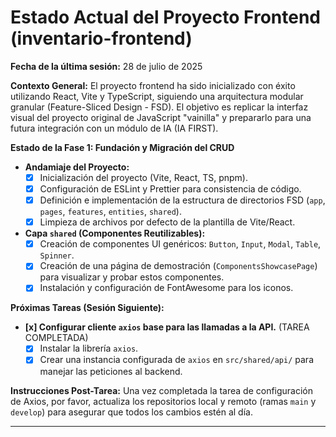 # Estado Actual del Proyecto Frontend (inventario-frontend)

**Fecha de la última sesión:** 28 de julio de 2025

**Contexto General:**
El proyecto frontend ha sido inicializado con éxito utilizando React, Vite y TypeScript, siguiendo una arquitectura modular granular (Feature-Sliced Design - FSD). El objetivo es replicar la interfaz visual del proyecto original de JavaScript "vainilla" y prepararlo para una futura integración con un módulo de IA (IA FIRST).

**Estado de la Fase 1: Fundación y Migración del CRUD**

*   **Andamiaje del Proyecto:**
    *   [x] Inicialización del proyecto (Vite, React, TS, pnpm).
    *   [x] Configuración de ESLint y Prettier para consistencia de código.
    *   [x] Definición e implementación de la estructura de directorios FSD (`app`, `pages`, `features`, `entities`, `shared`).
    *   [x] Limpieza de archivos por defecto de la plantilla de Vite/React.

*   **Capa `shared` (Componentes Reutilizables):**
    *   [x] Creación de componentes UI genéricos: `Button`, `Input`, `Modal`, `Table`, `Spinner`.
    *   [x] Creación de una página de demostración (`ComponentsShowcasePage`) para visualizar y probar estos componentes.
    *   [x] Instalación y configuración de FontAwesome para los iconos.

**Próximas Tareas (Sesión Siguiente):**

*   **[x] Configurar cliente `axios` base para las llamadas a la API.** (TAREA COMPLETADA)
    *   [x] Instalar la librería `axios`.
    *   [x] Crear una instancia configurada de `axios` en `src/shared/api/` para manejar las peticiones al backend.

**Instrucciones Post-Tarea:**
Una vez completada la tarea de configuración de Axios, por favor, actualiza los repositorios local y remoto (ramas `main` y `develop`) para asegurar que todos los cambios estén al día.

---
